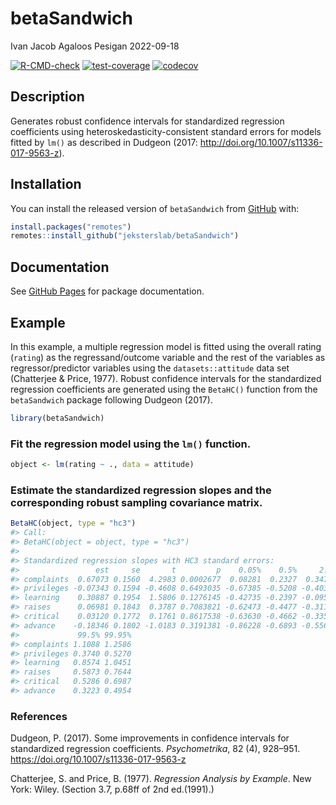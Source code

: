 betaSandwich
================
Ivan Jacob Agaloos Pesigan
2022-09-18

<!-- README.md is generated from README.Rmd. Please edit that file -->
<!-- badges: start -->

[![R-CMD-check](https://github.com/jeksterslab/betaSandwich/workflows/R-CMD-check/badge.svg)](https://github.com/jeksterslab/betaSandwich/actions)
[![test-coverage](https://github.com/jeksterslab/betaSandwich/actions/workflows/test-coverage.yaml/badge.svg)](https://github.com/jeksterslab/betaSandwich/actions/workflows/test-coverage.yaml)
[![codecov](https://codecov.io/gh/jeksterslab/betaSandwich/branch/main/graph/badge.svg)](https://codecov.io/gh/jeksterslab/betaSandwich)
<!-- badges: end -->

## Description

Generates robust confidence intervals for standardized regression
coefficients using heteroskedasticity-consistent standard errors for
models fitted by `lm()` as described in Dudgeon (2017:
<http://doi.org/10.1007/s11336-017-9563-z>).

## Installation

You can install the released version of `betaSandwich` from
[GitHub](https://github.com/jeksterslab/betaSandwich) with:

``` r
install.packages("remotes")
remotes::install_github("jeksterslab/betaSandwich")
```

## Documentation

See [GitHub
Pages](https://jeksterslab.github.io/betaSandwich/index.html) for
package documentation.

## Example

In this example, a multiple regression model is fitted using the overall
rating (`rating`) as the regressand/outcome variable and the rest of the
variables as regressor/predictor variables using the
`datasets::attitude` data set (Chatterjee & Price, 1977). Robust
confidence intervals for the standardized regression coefficients are
generated using the `BetaHC()` function from the `betaSandwich` package
following Dudgeon (2017).

``` r
library(betaSandwich)
```

### Fit the regression model using the `lm()` function.

``` r
object <- lm(rating ~ ., data = attitude)
```

### Estimate the standardized regression slopes and the corresponding robust sampling covariance matrix.

``` r
BetaHC(object, type = "hc3")
#> Call:
#> BetaHC(object = object, type = "hc3")
#> 
#> Standardized regression slopes with HC3 standard errors:
#>                 est     se       t         p    0.05%    0.5%     2.5%  97.5%
#> complaints  0.67073 0.1560  4.2983 0.0002677  0.08281  0.2327  0.34792 0.9935
#> privileges -0.07343 0.1594 -0.4608 0.6493035 -0.67385 -0.5208 -0.40310 0.2562
#> learning    0.30887 0.1954  1.5806 0.1276145 -0.42735 -0.2397 -0.09536 0.7131
#> raises      0.06981 0.1843  0.3787 0.7083821 -0.62473 -0.4477 -0.31153 0.4512
#> critical    0.03120 0.1772  0.1761 0.8617538 -0.63630 -0.4662 -0.33530 0.3977
#> advance    -0.18346 0.1802 -1.0183 0.3191381 -0.86228 -0.6893 -0.55618 0.1892
#>             99.5% 99.95%
#> complaints 1.1088 1.2586
#> privileges 0.3740 0.5270
#> learning   0.8574 1.0451
#> raises     0.5873 0.7644
#> critical   0.5286 0.6987
#> advance    0.3223 0.4954
```

### References

Dudgeon, P. (2017). Some improvements in confidence intervals for
standardized regression coefficients. *Psychometrika*, 82 (4), 928–951.
<https://doi.org/10.1007/s11336-017-9563-z>

Chatterjee, S. and Price, B. (1977). *Regression Analysis by Example*.
New York: Wiley. (Section 3.7, p.68ff of 2nd ed.(1991).)
